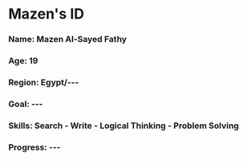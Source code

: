 <div>
  <h1>Mazen's ID </h1>
  <h3>Name: Mazen Al-Sayed Fathy</h3>
  <h3>Age: 19</h3>
  <h3>Region: Egypt/---</h3>
  <h3>Goal: ---</h3>
  <h3>Skills: Search - Write - Logical Thinking - Problem Solving</h3>
  <h3>Progress: ---</h3>
</div>
